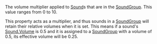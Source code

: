 The volume multiplier applied to [Sound](https://developer.roblox.com/en-us/api-reference/class/Sound)s that are in the [SoundGroup](https://developer.roblox.com/en-us/api-reference/class/SoundGroup). This value ranges from 0 to 10.

This property acts as a multiplier, and thus sounds in a [SoundGroup](https://developer.roblox.com/en-us/api-reference/class/SoundGroup) will retain their relative volumes when it is set. This means if a sound's [Sound.Volume](https://developer.roblox.com/en-us/api-reference/property/Sound/Volume) is 0.5 and it is assigned to a [SoundGroup](https://developer.roblox.com/en-us/api-reference/class/SoundGroup) with a volume of 0.5, its effective volume will be 0.25.